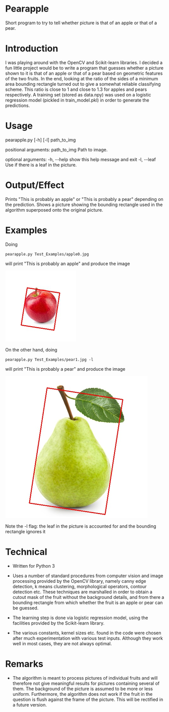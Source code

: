 # Pearapple
Short program to try to tell whether picture is that of an apple or that of a pear.

# Introduction
I was playing around with the OpenCV and Scikit-learn libraries. I decided a fun little project would be to write a program that guesses whether a picture shown to it is that of an apple or that of a pear based on geometric features of the two fruits. In the end, looking at the ratio of the sides of a minimum area bounding rectangle turned out to give a somewhat reliable classifying scheme. This ratio is close to 1 and close to 1.3 for apples and pears respectively. A training set (stored as data.npy) was used on a logistic regression model (pickled in train_model.pkl) in order to generate the predictions.

# Usage
pearapple.py [-h] [-l] path_to_img

positional arguments:
  path_to_img  Path to image.

optional arguments:
  -h, --help   show this help message and exit
  -l, --leaf   Use if there is a leaf in the picture.

# Output/Effect
Prints "This is probably an apple" or "This is probably a pear" depending on the prediction. Shows a picture showing the bounding rectangle used in the algorithm superposed onto the original picture.

# Examples
Doing
```python3
pearapple.py Test_Examples/apple0.jpg
```
will print "This is probably an apple" and produce the image

![alt text](https://github.com/EliasTa2610/Pearapple/blob/main/result_ex1.jpg?raw=true)


On the other hand, doing
```python3
pearapple.py Test_Examples/pear1.jpg -l
```
will print "This is probably a pear" and produce the image

![alt text](https://github.com/EliasTa2610/Pearapple/blob/main/result_ex0.jpg?raw=true)

Note the -l flag: the leaf in the picture is accounted for and the bounding rectangle ignores it

# Technical
* Written for Python 3

* Uses a number of standard procedures from computer vision and image processing provided by the OpenCV library, namely canny edge detection, k means clustering, morphological operators, contour detection etc. These techniques are marshalled in order to obtain a cutout mask of the fruit without the background details, and from there a bounding rectangle from which whether the fruit is an apple or pear can be guessed.

* The learning step is done via logistic regression model, using the facilities provided by the Scikit-learn library.

* The various constants, kernel sizes etc. found in the code were chosen after much experimentation with various test inputs. Although they work well in most cases, they are not always optimal.

# Remarks
* The algorithm is meant to process pictures of individual fruits and will therefore not give meaningful results for pictures containing several of them. The background of the picture is assumed to be more or less uniform. Furthermore, the algorithm does not work if the fruit in the question is flush against the frame of the picture. This will be rectified in a future version. 
